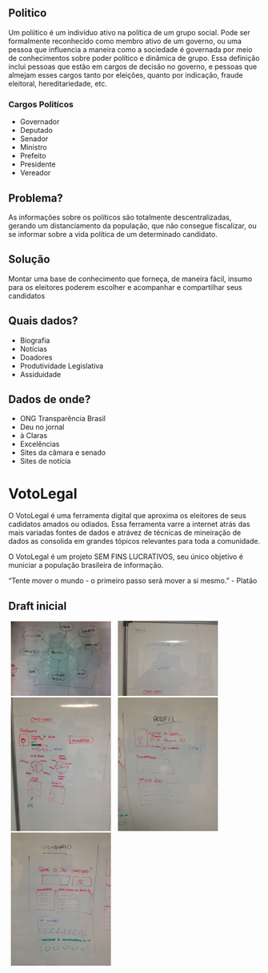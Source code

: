 ## Politico

Um poliítico é um indivíduo ativo na política de um grupo social. Pode ser formalmente reconhecido como membro ativo de um governo, ou uma pessoa que influencia a maneira como a sociedade é governada por meio de conhecimentos sobre poder político e dinâmica de grupo. Essa definição inclui pessoas que estão em cargos de decisão no governo, e pessoas que almejam esses cargos tanto por eleições, quanto por indicação, fraude eleitoral, hereditariedade, etc.

### Cargos Politícos

* Governador
* Deputado
* Senador
* Ministro
* Prefeito
* Presidente
* Vereador

## Problema?

As informações sobre os políticos são totalmente descentralizadas, gerando um distanciamento da população, que não consegue fiscalizar, ou se informar sobre a vida política de um determinado candidato.

## Solução

Montar uma base de conhecimento que forneça, de maneira fácil, insumo para os eleitores poderem escolher e acompanhar e compartilhar seus candidatos

## Quais dados?

* Biografia
* Notícias
* Doadores
* Produtividade Legislativa
* Assiduidade

## Dados de onde?

* ONG Transparência Brasil
* Deu no jornal
* à Claras
* Excelências
* Sites da câmara e senado
* Sites de notícia

# VotoLegal

O VotoLegal é uma ferramenta digital que aproxima os eleitores de seus cadidatos amados ou odiados. Essa ferramenta varre a internet atrás das mais variadas fontes de dados e atrávez de técnicas de mineiração de dados as consolida em grandes tópicos relevantes para toda a comunidade.

O VotoLegal é um projeto SEM FINS LUCRATIVOS, seu único objetivo é municiar a população brasileira de informação.

“Tente mover o mundo - o primeiro passo será mover a si mesmo.” - Platão

## Draft inicial

<img style='margin: 0 5px;' src='https://github.com/marcelnicolay/votolegal/raw/master/telas/inicial-planning.jpg' width='200' />
<img style='margin: 0 5px;' src='https://github.com/marcelnicolay/votolegal/raw/master/telas/template-homepage.jpg' width='200' />
<img style='margin: 0 5px;' src='https://github.com/marcelnicolay/votolegal/raw/master/telas/template-candidato.jpg' width='200' />
<img style='margin: 0 5px;' src='https://github.com/marcelnicolay/votolegal/raw/master/telas/template-perfil.jpg' width='200' />
<div style='clear:both;'></div>
<img style='margin: 0 5px;' src='https://github.com/marcelnicolay/votolegal/raw/master/telas/template-dashboard.jpg' width='200' /
<img style='margin: 0 5px;' src='https://github.com/marcelnicolay/votolegal/raw/master/telas/PaginaPolitico_VotoLegal_20120905_V2.jpg' width='200' />
